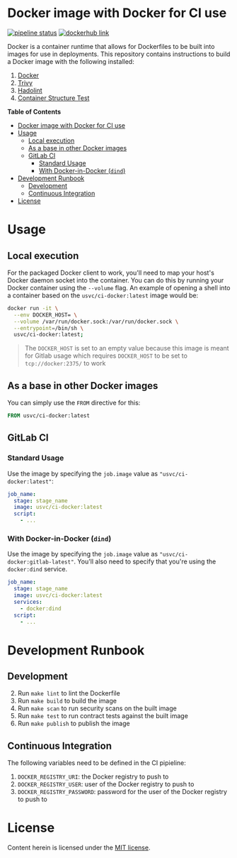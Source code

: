 # Docker image with Docker for CI use

[![pipeline status](https://gitlab.com/usvc/images/ci/docker/badges/master/pipeline.svg)](https://gitlab.com/usvc/images/ci/docker/commits/master)
[![dockerhub link](https://img.shields.io/badge/dockerhub-usvc%2Fci--docker-blue.svg)](https://hub.docker.com/r/usvc/ci-docker)

Docker is a container runtime that allows for Dockerfiles to be built into images for use in deployments. This repository contains instructions to build a Docker image with the following installed:

1. [Docker](https://www.docker.com/)
2. [Trivy](https://github.com/aquasecurity/trivy)
3. [Hadolint](https://github.com/hadolint/hadolint)
4. [Container Structure Test](https://github.com/GoogleContainerTools/container-structure-test)

**Table of Contents**

- [Docker image with Docker for CI use](#docker-image-with-docker-for-ci-use)
- [Usage](#usage)
  - [Local execution](#local-execution)
  - [As a base in other Docker images](#as-a-base-in-other-docker-images)
  - [GitLab CI](#gitlab-ci)
    - [Standard Usage](#standard-usage)
    - [With Docker-in-Docker (`dind`)](#with-docker-in-docker-dind)
- [Development Runbook](#development-runbook)
  - [Development](#development)
  - [Continuous Integration](#continuous-integration)
- [License](#license)

# Usage

## Local execution

For the packaged Docker client to work, you'll need to map your host's Docker daemon socket into the container. You can do this by running your Docker container using the `--volume` flag. An example of opening a shell into a container based on the `usvc/ci-docker:latest` image would be:

```sh
docker run -it \
  --env DOCKER_HOST= \
  --volume /var/run/docker.sock:/var/run/docker.sock \
  --entrypoint=/bin/sh \
  usvc/ci-docker:latest;
```

> The `DOCKER_HOST` is set to an empty value because this image is meant for Gitlab usage which requires `DOCKER_HOST` to be set to `tcp://docker:2375/` to work

## As a base in other Docker images

You can simply use the `FROM` directive for this:

```dockerfile
FROM usvc/ci-docker:latest
```

## GitLab CI

### Standard Usage

Use the image by specifying the `job.image` value as `"usvc/ci-docker:latest"`:

```yaml
job_name:
  stage: stage_name
  image: usvc/ci-docker:latest
  script:
    - ...
```

### With Docker-in-Docker (`dind`)

Use the image by specifying the `job.image` value as `"usvc/ci-docker:gitlab-latest"`. You'll also need to specify that you're using the `docker:dind` service.

```yaml
job_name:
  stage: stage_name
  image: usvc/ci-docker:latest
  services:
    - docker:dind
  script:
    - ...
```

# Development Runbook

## Development

2. Run `make lint` to lint the Dockerfile
1. Run `make build` to build the image
3. Run `make scan` to run security scans on the built image
4. Run `make test` to run contract tests against the built image
5. Run `make publish` to publish the image

## Continuous Integration

The following variables need to be defined in the CI pipieline:

1. `DOCKER_REGISTRY_URI`: the Docker registry to push to
1. `DOCKER_REGISTRY_USER`: user of the Docker registry to push to
1. `DOCKER_REGISTRY_PASSWORD`: password for the user of the Docker registry to push to


# License

Content herein is licensed under the [MIT license](./LICENSE).
